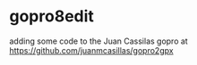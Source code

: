 # gopro8edit
adding some code to the Juan Cassilas gopro at https://github.com/juanmcasillas/gopro2gpx
